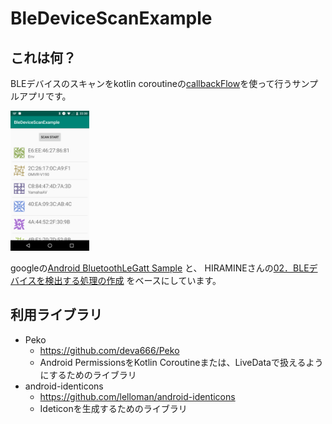 # BleDeviceScanExample

## これは何？

BLEデバイスのスキャンをkotlin coroutineの[callbackFlow](https://kotlin.github.io/kotlinx.coroutines/kotlinx-coroutines-core/kotlinx.coroutines.flow/callback-flow.html)を使って行うサンプルアプリです。

<img src="https://github.com/cnaos/picture/raw/master/BleDeviceScanExample/screenshot01.png" width="25%"/>

googleの[Android BluetoothLeGatt Sample](https://github.com/android/connectivity-samples/tree/master/BluetoothLeGatt)
と、
HIRAMINEさんの[02．BLEデバイスを検出する処理の作成](https://www.hiramine.com/programming/blecommunicator/02_scan_device.html)
をベースにしています。

## 利用ライブラリ

* Peko
  * https://github.com/deva666/Peko
  * Android PermissionsをKotlin Coroutineまたは、LiveDataで扱えるようにするためのライブラリ
* android-identicons
  * https://github.com/lelloman/android-identicons
  * Ideticonを生成するためのライブラリ
